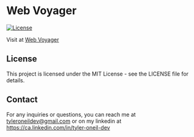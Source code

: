 # Web Voyager

[![License](https://img.shields.io/badge/License-MIT-blue.svg)](https://opensource.org/licenses/MIT)

Visit at <a href="http://web-voyager.azurewebsites.net/" target="_blank">Web Voyager</a>

## License

This project is licensed under the MIT License - see the LICENSE file for details.

## Contact

For any inquiries or questions, you can reach me at tyleroneildev@gmail.com
or on my linkedin at https://ca.linkedin.com/in/tyler-oneil-dev

